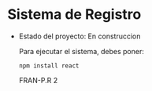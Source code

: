 <h1> Sistema de Registro </h1>

- Estado del proyecto: En construccion

  Para ejecutar el sistema, debes poner:

  ```npm install react ```

  FRAN-P.R 2



